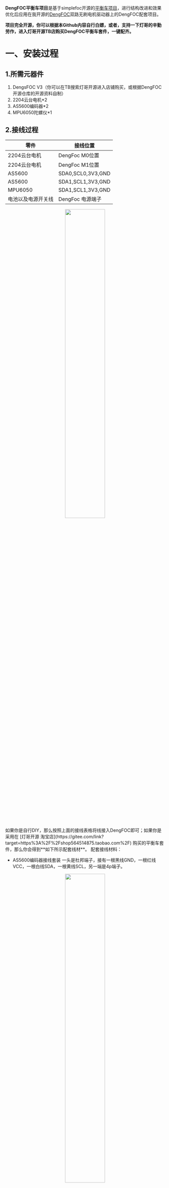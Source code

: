 **DengFOC平衡车项目**是基于simplefoc开源的[平衡车项目](https://github.com/simplefoc/Arduino-FOC-balancer)，进行结构改进和效果优化后应用在我开源的[DengFOC](https://gitee.com/link?target=https%3A%2F%2Fgithub.com%2FToanTech%2FDeng-s-foc-controller)双路无刷电机驱动器上的DengFOC配套项目。

**项目完全开源，你可以根据本Github内容自行白嫖，或者，支持一下灯哥的辛勤劳作，进入灯哥开源TB店购买DengFOC平衡车套件，一键配齐。**
# 一、安装过程
## 1.所需元器件

1. DengsFOC V3（你可以在TB搜索灯哥开源进入店铺购买，或根据DengFOC开源仓库的开源资料自制）
1. 2204云台电机*2
1. AS5600编码器*2
1. MPU6050陀螺仪*1
## 2.接线过程
| 零件 | 接线位置 |
| --- | --- |
| 2204云台电机 | DengFoc M0位置 |
| 2204云台电机 | DengFoc M1位置 |
| AS5600 | SDA0,SCL0,3V3,GND |
| AS5600 | SDA1,SCL1,3V3,GND |
| MPU6050 | SDA1,SCL1,3V3,GND |
| 电池以及电源开关线 | DengFoc 电源端子 |

<div align=center><img src="https://cdn.nlark.com/yuque/0/2022/jpeg/29556705/1658726142877-9f28c112-e2d8-4a41-9511-c2e7cdb84b38.jpeg#clientId=ud7e80494-18d0-4&crop=0&crop=0&crop=1&crop=1&from=drop&id=u8959390c&margin=%5Bobject%20Object%5D&name=jxk.jpg&originHeight=804&originWidth=1306&originalType=binary&ratio=1&rotation=0&showTitle=false&size=670792&status=done&style=none&taskId=u713ed618-7299-4a36-8b2e-979d1fbe761&title=" width="50%"></div>
如果你是自行DIY，那么按照上面的接线表格将线接入DengFOC即可；如果你是采用在 [灯哥开源 淘宝店](https://gitee.com/link?target=https%3A%2F%2Fshop564514875.taobao.com%2F) 购买的平衡车套件，那么你会得到**如下所示配套线材**。
配套接线材料：

- AS5600编码器接线套装 一头是杜邦端子，接有一根黑线GND，一根红线VCC，一根白线SDA，一根黄线SCL，另一端是4p端子。

<div align=center><img src="https://cdn.nlark.com/yuque/0/2022/jpeg/29556705/1658732386903-efa15b67-b70c-4941-ba27-01360ba33d21.jpeg#clientId=ud7e80494-18d0-4&crop=0&crop=0&crop=1&crop=1&from=drop&height=687&id=ue6ac9170&margin=%5Bobject%20Object%5D&name=82a44fa94f239555ce58f6244a66ed0.jpg&originHeight=2749&originWidth=3024&originalType=binary&ratio=1&rotation=0&showTitle=false&size=2515828&status=done&style=none&taskId=u3d4ff099-0d40-4e27-978a-aae4d85ed18&title=&width=756" width="50%"></div>

- MPU6050接线端子套装  两头是4p端子，接有一根黑线GND，一根红线VCC，一根白线SDA，一根黄线SCL。

<div align=center><img src="https://cdn.nlark.com/yuque/0/2022/jpeg/29556705/1658732189353-78da8c18-0907-4a16-ae72-cf6b72dbde86.jpeg#clientId=ud7e80494-18d0-4&crop=0&crop=0&crop=1&crop=1&from=paste&height=1008&id=uf4df3462&margin=%5Bobject%20Object%5D&name=55b902b26434df53b378a106f7e21df.jpg&originHeight=4032&originWidth=3024&originalType=binary&ratio=1&rotation=0&showTitle=false&size=7156971&status=done&style=none&taskId=ua7c97c9e-2466-4d18-8dfb-79677ba98a6&title=&width=756" width="50%"></div>

- 电源接线开关
## 3.组装步骤

- AS5600编码器红色线代表VCC，黑色线代表GND，黄线代表SCL，白色代表SDA。将端子一端的4p端子连接到AS5600对应的端子上。同时将接线端子的另外一端杜邦壳接到DengFoc的排针对应的接口上。

<div align=center><img src="https://cdn.nlark.com/yuque/0/2022/jpeg/29556705/1658733147161-a7114c72-7787-4d8f-87a1-c37bba2b9bae.jpeg#clientId=ud7e80494-18d0-4&crop=0&crop=0&crop=1&crop=1&from=drop&height=1344&id=ueb92c346&margin=%5Bobject%20Object%5D&name=6cc40a7b3f8229de27552fabf990182.jpg&originHeight=4032&originWidth=3024&originalType=binary&ratio=1&rotation=90&showTitle=false&size=7463437&status=done&style=none&taskId=u128e01dd-f329-4b82-90e6-5e01f79f15b&title=&width=1008" width="50%"></div>

- MPU6050陀螺仪接线端子红色线代表VCC，黑色线代表GND，黄色线代表SCL，白色线代表SDA，接线端子一端MPU6050连接，一端与AS5600编码器相连。

<div align=center><img src="https://cdn.nlark.com/yuque/0/2022/jpeg/29556705/1658733250205-eac9b87a-b828-424f-b3dd-8a16dfbb7213.jpeg#clientId=ud7e80494-18d0-4&crop=0&crop=0&crop=1&crop=1&from=drop&height=1344&id=ude05c959&margin=%5Bobject%20Object%5D&name=f00aaf0db7439a537d264c95ea70ee6.jpg&originHeight=4032&originWidth=3024&originalType=binary&ratio=1&rotation=90&showTitle=false&size=5662012&status=done&style=none&taskId=u048250d8-770b-4a6f-ab63-e768e3007e9&title=&width=1008" width="50%"></div>

- 电机1三线连接到DengFoc M0端从左到右分别对应白、黑、红，电机2连接到DengFoc M1端从左到右分别对应黑、白、红。

<div align=center><img src="https://cdn.nlark.com/yuque/0/2022/png/29556705/1658723033386-90efd5e1-e491-4202-9ba1-e3fe11924ddb.png#clientId=ud7e80494-18d0-4&crop=0&crop=0&crop=1&crop=1&from=drop&id=uf93a2687&margin=%5Bobject%20Object%5D&name=c6f966013554d56d4bc7ed013528ae2.png&originHeight=483&originWidth=690&originalType=binary&ratio=1&rotation=0&showTitle=false&size=872754&status=done&style=none&taskId=u8ad56c5a-f2b9-4a58-bdcd-ab91f25e82e&title=" width="50%"></div>

详细安装过程可以观看安装视频，视频中有关于车体各部分的详细安装步骤以及连线步骤。
<div align=center><img src="https://cdn.nlark.com/yuque/0/2022/jpeg/29556705/1658826979606-d28aae9b-3c3a-4bd8-9e1a-65967c301e7e.jpeg#clientId=ud7e80494-18d0-4&crop=0&crop=0&crop=1&crop=1&from=paste&height=404&id=u55c836cf&margin=%5Bobject%20Object%5D&name=5522f0eed69760f91982180e10e3c55.jpg&originHeight=807&originWidth=1901&originalType=binary&ratio=1&rotation=0&showTitle=false&size=192884&status=done&style=none&taskId=u81d2a174-34f0-4fe1-8281-3d1be218a05&title=&width=951" width="50%"></div>
# 二、调试过程

- 烧写平衡车代码例程，上电之后等待陀螺仪校准，以及电机校准。
- 看平衡车是否能够自稳。
- 微信扫描下图二维码，进入小程序。

<div align=center><img src="https://cdn.nlark.com/yuque/0/2022/jpeg/29556705/1658995945709-b32ce5d3-e0bf-45f8-902d-4778f4c084ea.jpeg#clientId=uf132aef5-784f-4&crop=0&crop=0&crop=1&crop=1&from=paste&height=206&id=u9cf80577&margin=%5Bobject%20Object%5D&name=gh_34733bbc52a9_258%20%281%29.jpg&originHeight=258&originWidth=258&originalType=binary&ratio=1&rotation=0&showTitle=false&size=44452&status=done&style=none&taskId=uf258815f-b7d0-48fa-bfa2-301326425df&title=&width=206.4" width="50%"></div>

- 进入小程序页面，看蓝牙是否连接成功。小程序页面图如下所示。

<div align=center><img src="https://cdn.nlark.com/yuque/0/2022/png/29556705/1658981439669-79171f8d-fdcb-4359-b592-9b70f6e3f5ec.png#clientId=uf132aef5-784f-4&crop=0&crop=0&crop=1&crop=1&from=paste&height=570&id=ue829420b&margin=%5Bobject%20Object%5D&name=image.png&originHeight=712&originWidth=400&originalType=binary&ratio=1&rotation=0&showTitle=false&size=22876&status=done&style=none&taskId=ue86b0408-a97e-45b2-b2ea-91151953fad&title=&width=320" width="50%"></div>


- 接着移动摇杆看功能是否正常。
- 如果想自己DIY小车控制速度，可以在例程中对小车控制参数进行修改。
